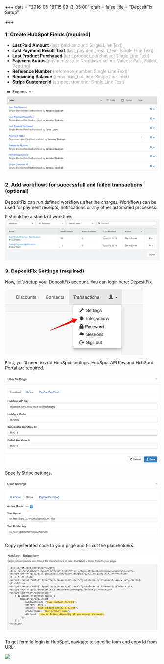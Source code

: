 +++
date = "2016-08-18T15:09:13-05:00"
draft = false
title = "DepositFix Setup"

+++

<style>
.hs_field{
	color: #aaa;
}
</style>

### 1. Create HubSpot Fields (required)

- <b>Last Paid Amount</b> <span class="hs_field">(last_paid_amount: Single Line Text)</span>
- <b>Last Payment Result Text</b> <span class="hs_field">(last_payment_result_text: Single Line Text)</span>
- <b>Last Product Purchased</b> <span class="hs_field">(last_product_purchased: Single Line Text)</span>
- <b>Payment Status</b> <span class="hs_field">(paymentstatus: Dropdown select. Values: Paid, Failed, Pending)</span>
- <b>Reference Number</b> <span class="hs_field">(reference_number: Single Line Text)</span>
- <b>Remaining Balance</b> <span class="hs_field">(remaining_balance: Single Line Text)</span>
- <b>Stripe Customer Id</b> <span class="hs_field">(stripecustomerid: Single Line Text)</span>

<img src="/img/setup/hubspot_fields.png" class="screenshot"/>


### 2. Add workflows for successfull and failed transactions (optional)

DepositFix can run defined workflows after the charges. Workflows can be used for payment receipts, notifications or any other automated procesess.

It should be a standard workflow. 
<img src="/img/screenshots/workflows.png" class="screenshot"/> 
 
### 3. DepositFix Settings (required)
Now, let's setup your DepositFix account. You can login here:
<a href="https://depositfix.intagent.io/" target="_blank">DepositFix</a>

<img src="/img/setup/integrations_menu.png" class="screenshot"/>

First, you'll need to add HubSpot settings. HubSpot API Key and HubSpot Portal are required.

<img src="/img/setup/hubspot_settings.png" class="screenshot"/>

Specify Stripe settings.

<img src="/img/setup/stripe_settings.png" class="screenshot"/>

Copy generated code to your page and fill out the placeholders.
 
<img src="/img/setup/stripe_form.png" class="screenshot"/>

To get form Id login to HubSpot, navigate to specific form and copy Id from URL:

<img src="https://integrationagent.com/img/form-installation/form_id.png" class="screenshot"/>